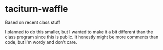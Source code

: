 # taciturn-waffle
Based on recent class stuff

I planned to do this smaller, but I wanted to make it a bit different than the class program since this is public. It honestly might be more comments than code, but I'm wordy and don't care.
